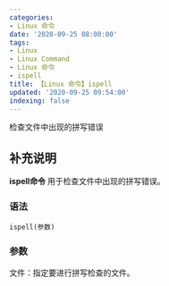 ```yaml
---
categories:
- Linux 命令
date: '2020-09-25 08:00:00'
tags:
- Linux
- Linux Command
- Linux 命令
- ispell
title: 【Linux 命令】ispell
updated: '2020-09-25 09:54:00'
indexing: false
---
```


检查文件中出现的拼写错误

## 补充说明

**ispell命令** 用于检查文件中出现的拼写错误。

###  语法

```shell
ispell(参数)
```

###  参数

文件：指定要进行拼写检查的文件。


<!-- Linux命令行搜索引擎：https://jaywcjlove.github.io/linux-command/ -->